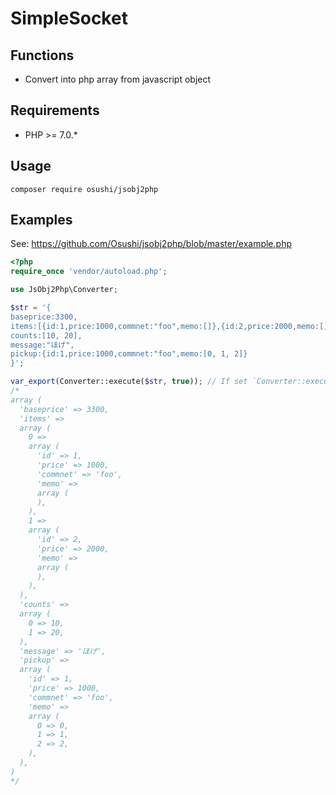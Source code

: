 # SimpleSocket

Functions
---
+ Convert into php array from javascript object

Requirements
---
- PHP >= 7.0.*

Usage
---

```
composer require osushi/jsobj2php
```

Examples
---

See: https://github.com/Osushi/jsobj2php/blob/master/example.php

```php
<?php
require_once 'vendor/autoload.php';

use JsObj2Php\Converter;

$str = '{
baseprice:3300,
items:[{id:1,price:1000,commnet:"foo",memo:[]},{id:2,price:2000,memo:[]}],
counts:[10, 20],
message:"ほげ",
pickup:{id:1,price:1000,commnet:"foo",memo:[0, 1, 2]}
}';

var_export(Converter::execute($str, true)); // If set `Converter::execute($str)`, is able to get stdClass object.
/*
array (
  'baseprice' => 3300,
  'items' =>
  array (
    0 =>
    array (
      'id' => 1,
      'price' => 1000,
      'commnet' => 'foo',
      'memo' =>
      array (
      ),
    ),
    1 =>
    array (
      'id' => 2,
      'price' => 2000,
      'memo' =>
      array (
      ),
    ),
  ),
  'counts' =>
  array (
    0 => 10,
    1 => 20,
  ),
  'message' => 'ほげ',
  'pickup' =>
  array (
    'id' => 1,
    'price' => 1000,
    'commnet' => 'foo',
    'memo' =>
    array (
      0 => 0,
      1 => 1,
      2 => 2,
    ),
  ),
)
*/
```
